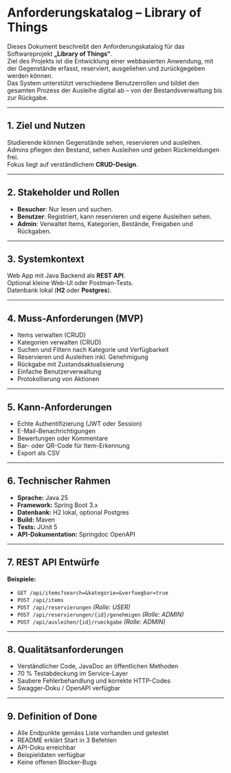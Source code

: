 # Anforderungskatalog – Library of Things

Dieses Dokument beschreibt den Anforderungskatalog für das Softwareprojekt **„Library of Things“**.  
Ziel des Projekts ist die Entwicklung einer webbasierten Anwendung, mit der Gegenstände erfasst, reserviert, ausgeliehen und zurückgegeben werden können.  
Das System unterstützt verschiedene Benutzerrollen und bildet den gesamten Prozess der Ausleihe digital ab – von der Bestandsverwaltung bis zur Rückgabe.

---

## 1. Ziel und Nutzen

Studierende können Gegenstände sehen, reservieren und ausleihen.  
Admins pflegen den Bestand, sehen Ausleihen und geben Rückmeldungen frei.  
Fokus liegt auf verständlichem **CRUD-Design**.

---

## 2. Stakeholder und Rollen

- **Besucher**: Nur lesen und suchen.  
- **Benutzer**: Registriert, kann reservieren und eigene Ausleihen sehen.  
- **Admin**: Verwaltet Items, Kategorien, Bestände, Freigaben und Rückgaben.

---

## 3. Systemkontext

Web App mit Java Backend als **REST API**.  
Optional kleine Web-UI oder Postman-Tests.  
Datenbank lokal (**H2** oder **Postgres**).

---

## 4. Muss-Anforderungen (MVP)

- Items verwalten (CRUD)  
- Kategorien verwalten (CRUD)  
- Suchen und Filtern nach Kategorie und Verfügbarkeit  
- Reservieren und Ausleihen inkl. Genehmigung  
- Rückgabe mit Zustandsaktualisierung  
- Einfache Benutzerverwaltung  
- Protokollierung von Aktionen  

---

## 5. Kann-Anforderungen

- Echte Authentifizierung (JWT oder Session)  
- E-Mail-Benachrichtigungen  
- Bewertungen oder Kommentare  
- Bar- oder QR-Code für Item-Erkennung  
- Export als CSV  

---

## 6. Technischer Rahmen

- **Sprache:** Java 25
- **Framework:** Spring Boot 3.x
- **Datenbank:** H2 lokal, optional Postgres  
- **Build:** Maven  
- **Tests:** JUnit 5  
- **API-Dokumentation:** Springdoc OpenAPI  

---

## 7. REST API Entwürfe

**Beispiele:**
- `GET /api/items?search=&kategorie=&verfuegbar=true`  
- `POST /api/items`  
- `POST /api/reservierungen` *(Rolle: USER)*  
- `POST /api/reservierungen/{id}/genehmigen` *(Rolle: ADMIN)*  
- `POST /api/ausleihen/{id}/rueckgabe` *(Rolle: ADMIN)*  

---

## 8. Qualitätsanforderungen

- Verständlicher Code, JavaDoc an öffentlichen Methoden  
- 70 % Testabdeckung im Service-Layer  
- Saubere Fehlerbehandlung und korrekte HTTP-Codes  
- Swagger-Doku / OpenAPI verfügbar  

---

## 9. Definition of Done

- Alle Endpunkte gemäss Liste vorhanden und getestet  
- README erklärt Start in 3 Befehlen  
- API-Doku erreichbar  
- Beispieldaten verfügbar  
- Keine offenen Blocker-Bugs  
